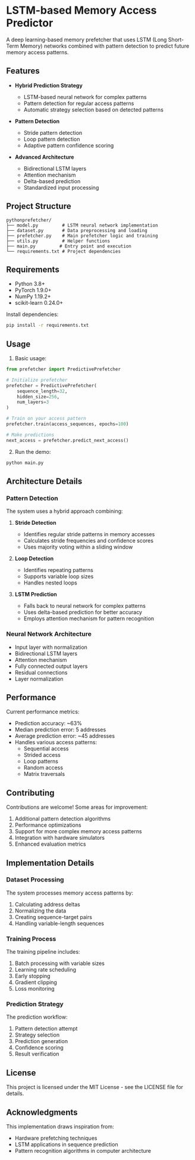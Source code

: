 # LSTM-based Memory Access Predictor

A deep learning-based memory prefetcher that uses LSTM (Long Short-Term Memory) networks combined with pattern detection to predict future memory access patterns.

## Features

- **Hybrid Prediction Strategy**
  - LSTM-based neural network for complex patterns
  - Pattern detection for regular access patterns
  - Automatic strategy selection based on detected patterns

- **Pattern Detection**
  - Stride pattern detection
  - Loop pattern detection
  - Adaptive pattern confidence scoring

- **Advanced Architecture**
  - Bidirectional LSTM layers
  - Attention mechanism
  - Delta-based prediction
  - Standardized input processing

## Project Structure

```
pythonprefetcher/
├── model.py         # LSTM neural network implementation
├── dataset.py       # Data preprocessing and loading
├── prefetcher.py    # Main prefetcher logic and training
├── utils.py         # Helper functions
├── main.py         # Entry point and execution
└── requirements.txt # Project dependencies
```

## Requirements

- Python 3.8+
- PyTorch 1.9.0+
- NumPy 1.19.2+
- scikit-learn 0.24.0+

Install dependencies:
```bash
pip install -r requirements.txt
```

## Usage

1. Basic usage:
```python
from prefetcher import PredictivePrefetcher

# Initialize prefetcher
prefetcher = PredictivePrefetcher(
    sequence_length=32,
    hidden_size=256,
    num_layers=3
)

# Train on your access pattern
prefetcher.train(access_sequences, epochs=100)

# Make predictions
next_access = prefetcher.predict_next_access()
```

2. Run the demo:
```bash
python main.py
```

## Architecture Details

### Pattern Detection

The system uses a hybrid approach combining:

1. **Stride Detection**
   - Identifies regular stride patterns in memory accesses
   - Calculates stride frequencies and confidence scores
   - Uses majority voting within a sliding window

2. **Loop Detection**
   - Identifies repeating patterns
   - Supports variable loop sizes
   - Handles nested loops

3. **LSTM Prediction**
   - Falls back to neural network for complex patterns
   - Uses delta-based prediction for better accuracy
   - Employs attention mechanism for pattern recognition

### Neural Network Architecture

- Input layer with normalization
- Bidirectional LSTM layers
- Attention mechanism
- Fully connected output layers
- Residual connections
- Layer normalization

## Performance

Current performance metrics:
- Prediction accuracy: ~63%
- Median prediction error: 5 addresses
- Average prediction error: ~45 addresses
- Handles various access patterns:
  - Sequential access
  - Strided access
  - Loop patterns
  - Random access
  - Matrix traversals

## Contributing

Contributions are welcome! Some areas for improvement:

1. Additional pattern detection algorithms
2. Performance optimizations
3. Support for more complex memory access patterns
4. Integration with hardware simulators
5. Enhanced evaluation metrics

## Implementation Details

### Dataset Processing

The system processes memory access patterns by:
1. Calculating address deltas
2. Normalizing the data
3. Creating sequence-target pairs
4. Handling variable-length sequences

### Training Process

The training pipeline includes:
1. Batch processing with variable sizes
2. Learning rate scheduling
3. Early stopping
4. Gradient clipping
5. Loss monitoring

### Prediction Strategy

The prediction workflow:
1. Pattern detection attempt
2. Strategy selection
3. Prediction generation
4. Confidence scoring
5. Result verification

## License

This project is licensed under the MIT License - see the LICENSE file for details.

## Acknowledgments

This implementation draws inspiration from:
- Hardware prefetching techniques
- LSTM applications in sequence prediction
- Pattern recognition algorithms in computer architecture
